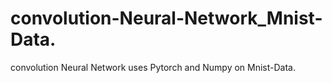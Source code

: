# convolution-Neural-Network_Mnist-Data.
convolution Neural Network uses Pytorch and Numpy on Mnist-Data.
